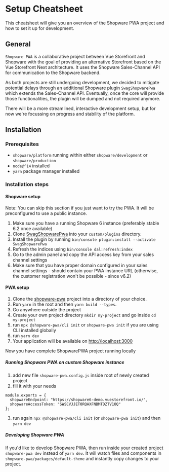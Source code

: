# Setup Cheatsheet

This cheatsheet will give you an overview of the Shopware PWA project and how to set it up for development.

## General

`Shopware PWA` is a collaborative project between Vue Storefront and Shopware with the goal of providing an alternative Storefront based on the Vue Storefront Next architecture. It uses the Shopware Sales-Channel API for communication to the Shopware backend.

As both projects are still undergoing development, we decided to mitigate potential delays through an additional Shopware plugin `SwagShopwarePwa` which extends the Sales-Channel API. Eventually, once the core will provide those functionalities, the plugin will be dumped and not required anymore.

There will be a more streamlined, interactive development setup, but for now we're focussing on progress and stability of the platform.

## Installation

### Prerequisites

- `shopware/platform` running within either `shopware/development` or `shopware/production`
- `node@^14` installed
- `yarn` package manager installed

### Installation steps

#### Shopware setup

Note: You can skip this section if you just want to try the PWA. It will be preconfigured to use a public instance.

1.  Make sure you have a running Shopware 6 instance (preferably stable 6.2 once available)
2.  Clone [SwagShopwarePwa](https://github.com/elkmod/SwagShopwarePwa) into your `custom/plugins` directory.
3.  Install the plugin by running `bin/console plugin:install --activate SwagShopwarePwa`
4.  Refresh the indices using `bin/console dal:refresh:index`
5.  Go to the admin panel and copy the API access key from your sales channel settings
6.  Make sure that you have proper domain configured in your sales channel settings - should contain your PWA instance URL (otherwise, the customer registration won't be possible - since v6.2)

#### PWA setup

1.  Clone the [shopware-pwa](https://github.com/DivanteLtd/shopware-pwa) project into a directory of your choice.
2.  Run `yarn` in the root and then `yarn build --types`.
3.  Go anywhere outside the project
4.  Create your own project directory `mkdir my-project` and go inside `cd my-project`
5.  run `npx @shopware-pwa/cli init` or `shopware-pwa init` if you are using CLI installed globally
6.  run `yarn dev`
7.  Your application will be available on [http://localhost:3000](http://localhost:3000)

Now you have complete ShopwarePWA project running locally

##### Running Shopware PWA on custom Shopware instance

1. add new file `shopware-pwa.config.js` inside root of newly created project
2. fill it with your needs

```
module.exports = {
  shopwareEndpoint: "https://shopware6-demo.vuestorefront.io/",
  shopwareAccessToken: "SWSCVJJET0RQAXFNBMTDZTV1OQ"
};
```

3. run again `npx @shopware-pwa/cli init` (or `shopware-pwa init`) and then `yarn dev`

##### Developing Shopware PWA

If you'd like to develop Shopware PWA, then run inside your created project `shopware-pwa dev` instead of `yarn dev`. It will watch files and components in `shopware-pwa/packages/default-theme` and instantly copy changes to your project.
